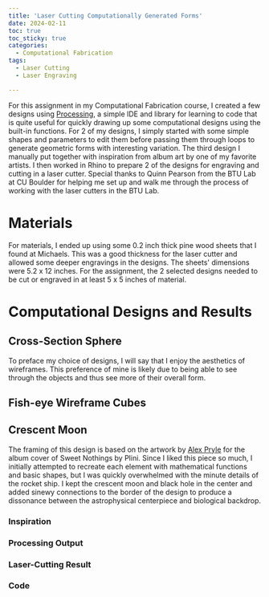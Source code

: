 ```yaml
---
title: 'Laser Cutting Computationally Generated Forms'
date: 2024-02-11
toc: true
toc_sticky: true
categories:
  - Computational Fabrication
tags:
  - Laser Cutting
  - Laser Engraving

---
```


<style>
.gist-data{
    max-height:250px;
    overflow-y: visible;
}
</style>


For this assignment in my Computational Fabrication course, I created a few designs using <a href="https://processing.org/">Processing</a>, a simple IDE and library for learning to code that is quite useful for quickly drawing up some computational designs using the built-in functions. For 2 of my designs, I simply started with some simple shapes and parameters to edit them before passing them through loops to generate geometric forms with interesting variation. The third design I manually put together with inspiration from album art by one of my favorite artists. I then worked in Rhino to prepare 2 of the designs for engraving and cutting in a laser cutter. Special thanks to Quinn Pearson from the BTU Lab at CU Boulder for helping me set up and walk me through the process of working with the laser cutters in the BTU Lab.

# Materials

For materials, I ended up using some 0.2 inch thick pine wood sheets that I found at Michaels. This was a good thickness for the laser cutter and allowed some deeper engravings in the designs. The sheets' dimensions were 5.2 x 12 inches. For the assignment, the 2 selected designs needed to be cut or engraved in at least 5 x 5 inches of material.

# Computational Designs and Results
## Cross-Section Sphere

To preface my choice of designs, I will say that I enjoy the aesthetics of wireframes. This preference of mine is likely due to being able to see through the objects and thus see more of their overall form.

## Fish-eye Wireframe Cubes


## Crescent Moon
The framing of this design is based on the artwork by <a href="https://www.facebook.com/DeadCrownDesign">Alex Pryle</a> for the album cover of Sweet Nothings by Plini. Since I liked this piece so much, I initially attempted to recreate each element with mathematical functions and basic shapes, but I was quickly overwhelmed with the minute details of the rocket ship. I kept the crescent moon and black hole in the center and added sinewy connections to the border of the design to produce a dissonance between the astrophysical centerpiece and biological backdrop.

### Inspiration

### Processing Output

### Laser-Cutting Result

### Code
<s>
<script src="https://gist.github.com/noajam/a0fd344ec833ceca13c31e224e8f306c.js"></script>
